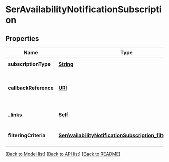 # SerAvailabilityNotificationSubscription
## Properties

Name | Type | Description | Notes
------------ | ------------- | ------------- | -------------
**subscriptionType** | [**String**](string.md) | Shall be set to SerAvailabilityNotificationSubscription. | [default to null]
**callbackReference** | [**URI**](URI.md) | URI selected by the MEC application instance to receive notifications on the subscribed MEC service availability information. This shall be included in both the request and the response. | [default to null]
**\_links** | [**Self**](Self.md) |  | [optional] [default to null]
**filteringCriteria** | [**SerAvailabilityNotificationSubscription_filteringCriteria**](SerAvailabilityNotificationSubscription_filteringCriteria.md) |  | [optional] [default to null]

[[Back to Model list]](../README.md#documentation-for-models) [[Back to API list]](../README.md#documentation-for-api-endpoints) [[Back to README]](../README.md)

